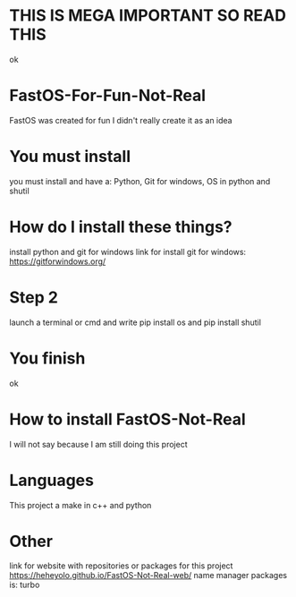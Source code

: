 # THIS IS MEGA IMPORTANT SO READ THIS
ok
# FastOS-For-Fun-Not-Real
FastOS was created for fun I didn't really create it as an idea
# You must install
you must install and have a: Python, Git for windows, OS in python and shutil
# How do I install these things?
install python and git for windows link for install git for windows: https://gitforwindows.org/
# Step 2
launch a terminal or cmd and write pip install os and pip install shutil
# You finish
ok
# How to install FastOS-Not-Real
I will not say because I am still doing this project
# Languages
This project a make in c++ and python
# Other
link for website with repositories or packages for this project
https://heheyolo.github.io/FastOS-Not-Real-web/
name manager packages is: turbo
